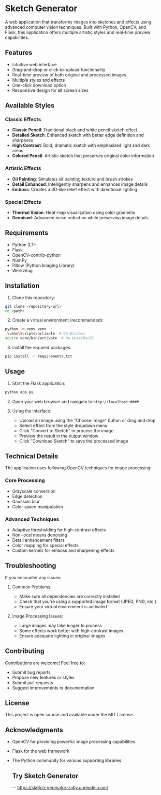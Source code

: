 # Sketch Generator

A web application that transforms images into sketches and effects using advanced computer vision techniques. Built with Python, OpenCV, and Flask, this application offers multiple artistic styles and real-time preview capabilities.

## Features

- Intuitive web interface
- Drag-and-drop or click-to-upload functionality
- Real-time preview of both original and processed images
- Multiple styles and effects
- One-click download option
- Responsive design for all screen sizes

## Available Styles

### Classic Effects
- **Classic Pencil**: Traditional black and white pencil sketch effect
- **Detailed Sketch**: Enhanced sketch with better edge definition and sharpness
- **High Contrast**: Bold, dramatic sketch with emphasized light and dark areas
- **Colored Pencil**: Artistic sketch that preserves original color information

### Artistic Effects
- **Oil Painting**: Simulates oil painting texture and brush strokes
- **Detail Enhanced**: Intelligently sharpens and enhances image details
- **Emboss**: Creates a 3D-like relief effect with directional lighting

### Special Effects
- **Thermal Vision**: Heat-map visualization using color gradients
- **Denoised**: Advanced noise reduction while preserving image details

## Requirements

- Python 3.7+
- Flask
- OpenCV-contrib-python
- NumPy
- Pillow (Python Imaging Library)
- Werkzeug

## Installation

1. Clone this repository:
```bash
git clone <repository-url>
cd <path>
```

2. Create a virtual environment (recommended):
```bash
python -m venv venv
.\venv\Scripts\activate  # On Windows
source venv/bin/activate  # On Unix/MacOS
```

3. Install the required packages:
```bash
pip install -r requirements.txt
```

## Usage

1. Start the Flask application:
```bash
python app.py
```

2. Open your web browser and navigate to `http://localhost:####`

3. Using the interface:
   - Upload an image using the "Choose Image" button or drag and drop
   - Select effect from the style dropdown menu
   - Click "Convert to Sketch" to process the image
   - Preview the result in the output window
   - Click "Download Sketch" to save the processed image

## Technical Details

The application uses following OpenCV techniques for image processing:

### Core Processing
- Grayscale conversion
- Edge detection
- Gaussian blur
- Color space manipulation

### Advanced Techniques
- Adaptive thresholding for high-contrast effects
- Non-local means denoising
- Detail enhancement filters
- Color mapping for special effects
- Custom kernels for emboss and sharpening effects

## Troubleshooting

If you encounter any issues:

1. Common Problems:
   - Make sure all dependencies are correctly installed
   - Check that you're using a supported image format (JPEG, PNG, etc.)
   - Ensure your virtual environment is activated

2. Image Processing Issues:
   - Large images may take longer to process
   - Some effects work better with high-contrast images
   - Ensure adequate lighting in original images

## Contributing

Contributions are welcome! Feel free to:
- Submit bug reports
- Propose new features or styles
- Submit pull requests
- Suggest improvements to documentation

## License

This project is open source and available under the MIT License.

## Acknowledgments

- OpenCV for providing powerful image processing capabilities
- Flask for the web framework
- The Python community for various supporting libraries

  ## Try Sketch Generator
  -- https://sketch-generator-za0y.onrender.com/
